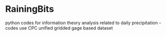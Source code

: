 # RainingBits
python codes for information theory analysis related to daily precipitation - codes use CPC unified gridded gage based dataset

